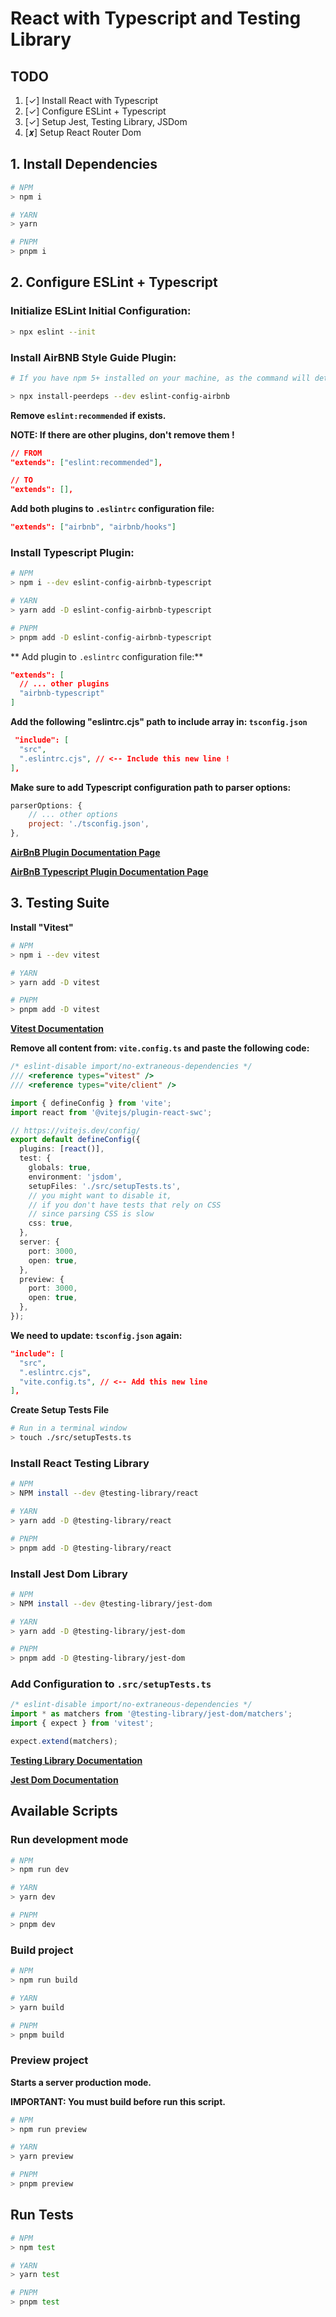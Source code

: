 # React with Typescript and Testing Library

## TODO

1. [✓] Install React with Typescript
2. [✓] Configure ESLint + Typescript
3. [✓] Setup Jest, Testing Library, JSDom
4. [𝒙] Setup React Router Dom

## 1. Install Dependencies

```bash
# NPM
> npm i

# YARN
> yarn

# PNPM
> pnpm i
```

## 2. Configure ESLint + Typescript

### Initialize ESLint Initial Configuration:

```bash
> npx eslint --init
```

### Install AirBNB Style Guide Plugin:

```bash
# If you have npm 5+ installed on your machine, as the command will detect that you are using yarn and will act accordingly.

> npx install-peerdeps --dev eslint-config-airbnb
```

**Remove ```eslint:recommended``` if exists.**

**NOTE: If there are other plugins, don't remove them !**

```json
// FROM
"extends": ["eslint:recommended"],

// TO
"extends": [],
```

**Add both plugins to ```.eslintrc``` configuration file:**

```json
"extends": ["airbnb", "airbnb/hooks"]
```

### Install Typescript Plugin:

```bash
# NPM
> npm i --dev eslint-config-airbnb-typescript

# YARN
> yarn add -D eslint-config-airbnb-typescript

# PNPM
> pnpm add -D eslint-config-airbnb-typescript
```

** Add plugin to ```.eslintrc``` configuration file:**

```json
"extends": [
  // ... other plugins
  "airbnb-typescript"
]
```

**Add the following "eslintrc.cjs" path to include array in: ```tsconfig.json```**

```json
 "include": [
  "src",
  ".eslintrc.cjs", // <-- Include this new line !
],
```

**Make sure to add Typescript configuration path to parser options:**

```javascript
parserOptions: {
    // ... other options
    project: './tsconfig.json',
},
```

**[AirBnB Plugin Documentation Page](https://www.npmjs.com/package/eslint-config-airbnb)**

**[AirBnB Typescript Plugin Documentation Page](https://www.npmjs.com/package/eslint-config-airbnb-typescript)**

## 3. Testing Suite

**Install "Vitest"**

```bash
# NPM
> npm i --dev vitest

# YARN
> yarn add -D vitest

# PNPM
> pnpm add -D vitest
```

**[Vitest Documentation](https://vitest.dev/)**

**Remove all content from: ```vite.config.ts```
and paste the following code:**

```typescript
/* eslint-disable import/no-extraneous-dependencies */
/// <reference types="vitest" />
/// <reference types="vite/client" />

import { defineConfig } from 'vite';
import react from '@vitejs/plugin-react-swc';

// https://vitejs.dev/config/
export default defineConfig({
  plugins: [react()],
  test: {
    globals: true,
    environment: 'jsdom',
    setupFiles: './src/setupTests.ts',
    // you might want to disable it,
    // if you don't have tests that rely on CSS
    // since parsing CSS is slow
    css: true,
  },
  server: {
    port: 3000,
    open: true,
  },
  preview: {
    port: 3000,
    open: true,
  },
});
```

**We need to update: ```tsconfig.json``` again:**

```json
"include": [
  "src",
  ".eslintrc.cjs",
  "vite.config.ts", // <-- Add this new line
],
```

**Create Setup Tests File**

```bash
# Run in a terminal window
> touch ./src/setupTests.ts
```

### Install React Testing Library

```bash
# NPM
> NPM install --dev @testing-library/react

# YARN
> yarn add -D @testing-library/react

# PNPM
> pnpm add -D @testing-library/react
```

### Install Jest Dom Library

```bash
# NPM
> NPM install --dev @testing-library/jest-dom

# YARN
> yarn add -D @testing-library/jest-dom

# PNPM
> pnpm add -D @testing-library/jest-dom
```

### Add Configuration to ```.src/setupTests.ts```

```typescript
/* eslint-disable import/no-extraneous-dependencies */
import * as matchers from '@testing-library/jest-dom/matchers';
import { expect } from 'vitest';

expect.extend(matchers);
```

**[Testing Library Documentation](https://testing-library.com/)**

**[Jest Dom Documentation](https://testing-library.com/docs/ecosystem-jest-dom/)**

## Available Scripts

### Run development mode

```bash
# NPM
> npm run dev

# YARN
> yarn dev

# PNPM
> pnpm dev
```

### Build project

```bash
# NPM
> npm run build

# YARN
> yarn build

# PNPM
> pnpm build
```

### Preview project

__Starts a server production mode.__

__IMPORTANT: You must build before run this script.__

```bash
# NPM
> npm run preview

# YARN
> yarn preview

# PNPM
> pnpm preview
```

## Run Tests

```bash
# NPM
> npm test

# YARN
> yarn test

# PNPM
> pnpm test
```
